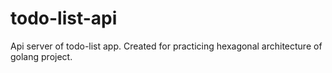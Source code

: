 # todo-list-api
Api server of todo-list app. Created for practicing hexagonal architecture of golang project.
